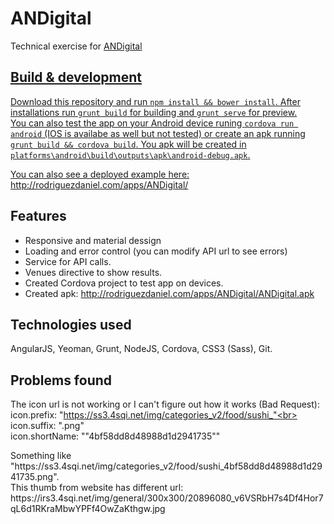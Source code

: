 # ANDigital

Technical exercise for <a href="https://andigital.com/" target="_blank">ANDigital</div>

## Build & development

Download this repository and run `npm install && bower install`.
After installations run `grunt build` for building and `grunt serve` for preview.<br>
You can also test the app on your Android device runing `cordova run android` (IOS is availabe as well but not tested) or create an apk running `grunt build && cordova build`. You apk will be created in `platforms\android\build\outputs\apk\android-debug.apk`.

You can also see a deployed example here:<br>
http://rodriguezdaniel.com/apps/ANDigital/

## Features
- Responsive and material dessign
- Loading and error control (you can modify API url to see errors)
- Service for API calls.
- Venues directive to show results.
- Created Cordova project to test app on devices.
- Created apk: http://rodriguezdaniel.com/apps/ANDigital/ANDigital.apk

## Technologies used
AngularJS, Yeoman, Grunt, NodeJS, Cordova, CSS3 (Sass), Git.

## Problems found

The icon url is not working or I can't figure out how it works (Bad Request):<br>
icon.prefix: "https://ss3.4sqi.net/img/categories_v2/food/sushi_"<br>
icon.suffix: ".png"<br>
icon.shortName: ""4bf58dd8d48988d1d2941735""
<p>
Something like "https://ss3.4sqi.net/img/categories_v2/food/sushi_4bf58dd8d48988d1d2941735.png".<br>
This thumb from website has different url:<br> https://irs3.4sqi.net/img/general/300x300/20896080_v6VSRbH7s4Df4Hor7qL6d1RKraMbwYPFf4OwZaKthgw.jpg
